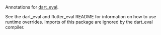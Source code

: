 Annotations for [dart_eval](https://pub.dartlang.org/packages/dart_eval).

See the dart_eval and flutter_eval README for information on how to use
runtime overrides.
Imports of this package are ignored by the dart_eval compiler.